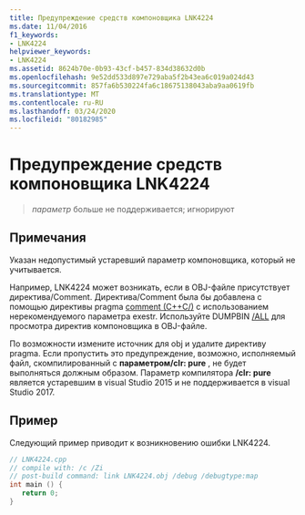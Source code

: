 ```yaml
---
title: Предупреждение средств компоновщика LNK4224
ms.date: 11/04/2016
f1_keywords:
- LNK4224
helpviewer_keywords:
- LNK4224
ms.assetid: 8624b70e-0b93-43cf-b457-834d38632d0b
ms.openlocfilehash: 9e52dd533d897e729aba5f2b43ea6c019a024d43
ms.sourcegitcommit: 857fa6b530224fa6c18675138043aba9aa0619fb
ms.translationtype: MT
ms.contentlocale: ru-RU
ms.lasthandoff: 03/24/2020
ms.locfileid: "80182985"
---
```

# <a name="linker-tools-warning-lnk4224"></a>Предупреждение средств компоновщика LNK4224

> *параметр* больше не поддерживается; игнорируют

## <a name="remarks"></a>Примечания

Указан недопустимый устаревший параметр компоновщика, который не учитывается.

Например, LNK4224 может возникать, если в OBJ-файле присутствует директива/Comment. Директива/Comment была бы добавлена с помощью директивы pragma [comment (C++C/)](../../preprocessor/comment-c-cpp.md) с использованием нерекомендуемого параметра exestr. Используйте DUMPBIN [/ALL](../../build/reference/all.md) для просмотра директив компоновщика в OBJ-файле.

По возможности измените источник для obj и удалите директиву pragma. Если пропустить это предупреждение, возможно, исполняемый файл, скомпилированный с **параметром/clr: pure** , не будет выполняться должным образом. Параметр компилятора **/clr: pure** является устаревшим в visual Studio 2015 и не поддерживается в visual Studio 2017.

## <a name="example"></a>Пример

Следующий пример приводит к возникновению ошибки LNK4224.

```cpp
// LNK4224.cpp
// compile with: /c /Zi
// post-build command: link LNK4224.obj /debug /debugtype:map
int main () {
   return 0;
}
```

